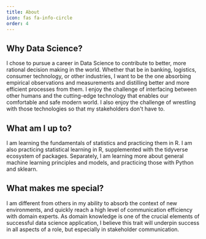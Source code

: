 ```yaml
---
title: About
icon: fas fa-info-circle
order: 4
---
```


## Why Data Science?
I chose to pursue a career in Data Science to contribute to better, more rational decision making in the world. Whether that be in banking, logistics, consumer technology, or other industries, I want to be the one absorbing empirical observations and measurements and distilling better and more efficient processes from them. I enjoy the challenge of interfacing between other humans and the cutting-edge technology that enables our comfortable and safe modern world. I also enjoy the challenge of wrestling with those technologies so that my stakeholders don't have to.

## What am I up to?
I am learning the fundamentals of statistics and practicing them in R. I am also practicing statistical learning in R, supplemented with the tidyverse ecosystem of packages. Separately, I am learning more about general machine learning principles and models, and practicing those with Python and sklearn.

## What makes me special?
I am different from others in my ability to absorb the context of new environments, and quickly reach a high level of communication efficiency with domain experts. As domain knowledge is one of the crucial elements of successful data science application, I believe this trait will underpin success in all aspects of a role, but especially in stakeholder communication.
